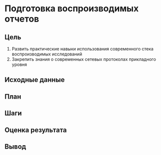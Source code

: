 # Подготовка воспроизводимых отчетов
## Цель
1. Развить практические навыки использования современного стека воспроизводимых исследований
2. Закрепить знания о современных сетевых протоколах прикладного уровня
## Исходные данные
## План
## Шаги
## Оценка результата
## Вывод

